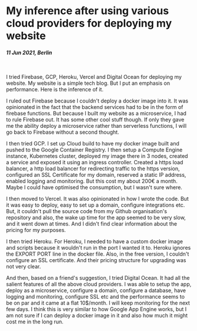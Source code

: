 # My inference after using various cloud providers for deploying my website

#### _11 Jun 2021, Berlin_

&nbsp;

I tried Firebase, GCP, Heroku, Vercel and Digital Ocean for deploying my
website. My website is a simple tech blog. But I put an emphasis on performance.
Here is the inference of it.

I ruled out Firebase because I couldn't deploy a docker image into it. It was
opinionated in the fact that the backend services had to be in the form of
firebase functions. But because I built my website as a microservice, I had to
rule Firebase out. It has some other cool stuff though. If only they gave me the
ability deploy a microservice rather than serverless functions, I will go back
to Firebase without a second thought.

I then tried GCP. I set up Cloud build to have my docker image built and pushed
to the Google Container Registry. I then setup a Compute Engine instance,
Kubernetes cluster, deployed my image there in 3 nodes, created a service and
exposed it using an ingress controller. Created a https load balancer, a http
load balancer for redirecting traffic to the https version, configured an SSL
Certificate for my domain, reserved a static IP address, enabled logging and
monitoring. But this cost my about 200€ a month. Maybe I could have optimised
the consumption, but I wasn't sure where.

I then moved to Vercel. It was also opinionated in how I wrote the code. But it
was easy to deploy, easy to set up a domain, configure integrations etc. But, it
couldn't pull the source code from my Github organisation's repository and also,
the wake up time for the app seemed to be very slow, and it went down at times.
And I didn't find clear information about the pricing for my purposes.

I then tried Heroku. For Heroku, I needed to have a custom docker image and
scripts because it wouldn't run in the port I wanted it to. Heroku ignores the
EXPORT PORT line in the docker file. Also, in the free version, I couldn't
configure an SSL certificate. And their pricing structure for upgrading was not
very clear.

And then, based on a friend's suggestion, I tried Digital Ocean. It had all the
salient features of all the above cloud providers. I was able to setup the app,
deploy as a microservice, configure a domain, configure a database, have logging
and monitoring, configure SSL etc and the performance seems to be on par and it
came at a flat 10$/month. I will keep monitoring for the next few days. I think
this is very similar to how Google App Engine works, but I am not sure if I can
deploy a docker image in it and also how much it might cost me in the long run.

&nbsp;
